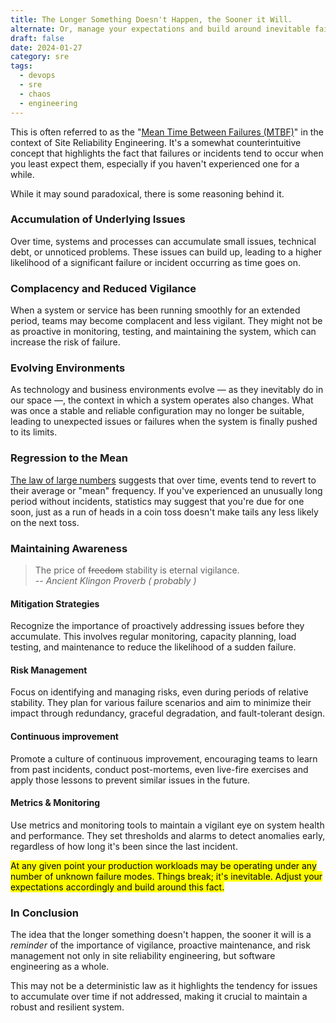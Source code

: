 ```yaml
---
title: The Longer Something Doesn't Happen, the Sooner it Will.
alternate: Or, manage your expectations and build around inevitable failure.
draft: false
date: 2024-01-27
category: sre
tags:
  - devops
  - sre
  - chaos
  - engineering
---
```

This is often referred to as the "[Mean Time Between Failures (MTBF)](https://en.wikipedia.org/wiki/Mean_time_between_failures)" in the context of Site Reliability Engineering. It's a somewhat counterintuitive concept that highlights the fact that failures or incidents tend to occur when you least expect them, especially if you haven't experienced one for a while.

While it may sound paradoxical, there is some reasoning behind it.

<!--more-->

### Accumulation of Underlying Issues

Over time, systems and processes can accumulate small issues, technical debt, or unnoticed problems. These issues can build up, leading to a higher likelihood of a significant failure or incident occurring as time goes on.

### Complacency and Reduced Vigilance

When a system or service has been running smoothly for an extended period, teams may become complacent and less vigilant. They might not be as proactive in monitoring, testing, and maintaining the system, which can increase the risk of failure.

### Evolving Environments

As technology and business environments evolve — as they inevitably do in our space —, the context in which a system operates also changes. What was once a stable and reliable configuration may no longer be suitable, leading to unexpected issues or failures when the system is finally pushed to its limits.

### Regression to the Mean

[The law of large numbers](https://en.wikipedia.org/wiki/Law_of_large_numbers) suggests that over time, events tend to revert to their average or "mean" frequency. If you've experienced an unusually long period without incidents, statistics may suggest that you're due for one soon, just as a run of heads in a coin toss doesn't make tails any less likely on the next toss.

### Maintaining Awareness

> The price of <s>freedom</s> stability is eternal vigilance.  
> <cite>-- Ancient Klingon Proverb ( probably )</cite>

#### Mitigation Strategies

Recognize the importance of proactively addressing issues before they accumulate. This involves regular monitoring, capacity planning, load testing, and maintenance to reduce the likelihood of a sudden failure.

#### Risk Management

Focus on identifying and managing risks, even during periods of relative stability. They plan for various failure scenarios and aim to minimize their impact through redundancy, graceful degradation, and fault-tolerant design.

#### Continuous improvement

Promote a culture of continuous improvement, encouraging teams to learn from past incidents, conduct post-mortems, even live-fire exercises and apply those lessons to prevent similar issues in the future.

#### Metrics & Monitoring

Use metrics and monitoring tools to maintain a vigilant eye on system health and performance. They set thresholds and alarms to detect anomalies early, regardless of how long it's been since the last incident.

<mark>At any given point your production workloads may be operating under any number of unknown failure modes. Things break; it's inevitable. Adjust your expectations accordingly and build around this fact.</mark>

### In Conclusion

The idea that the longer something doesn't happen, the sooner it will is a *reminder* of the importance of vigilance, proactive maintenance, and risk management not only in site reliability engineering, but software engineering as a whole.

This may not be a deterministic law as it highlights the tendency for issues to accumulate over time if not addressed, making it crucial to maintain a robust and resilient system.